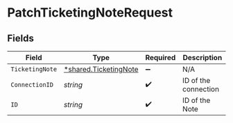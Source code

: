 # PatchTicketingNoteRequest


## Fields

| Field                                                                | Type                                                                 | Required                                                             | Description                                                          |
| -------------------------------------------------------------------- | -------------------------------------------------------------------- | -------------------------------------------------------------------- | -------------------------------------------------------------------- |
| `TicketingNote`                                                      | [*shared.TicketingNote](../../../pkg/models/shared/ticketingnote.md) | :heavy_minus_sign:                                                   | N/A                                                                  |
| `ConnectionID`                                                       | *string*                                                             | :heavy_check_mark:                                                   | ID of the connection                                                 |
| `ID`                                                                 | *string*                                                             | :heavy_check_mark:                                                   | ID of the Note                                                       |